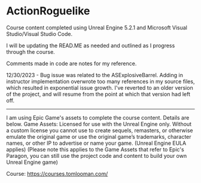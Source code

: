# ActionRoguelike

Course content completed using Unreal Engine 5.2.1 and Microsoft Visual Studio/Visual Studio Code.

I will be updating the READ.ME as needed and outlined as I progress through the course.

Comments made in code are notes for my reference.

12/30/2023 - Bug issue was related to the ASExplosiveBarrel. Adding in instructor implementation overwrote too many references in my source files, which resulted in exponential issue growth. I've reverted to an older version of the project, and will resume from the point at which that version had left off.

___

I am using Epic Game's assets to complete the course content. Details are below.
Game Assets: Licensed for use with the Unreal Engine only. Without a custom license you cannot use to create sequels, remasters, or otherwise emulate the original game or use the original game’s trademarks, character names, or other IP to advertise or name your game. (Unreal Engine EULA applies) (Please note this applies to the Game Assets that refer to Epic's Paragon, you can still use the project code and content to build your own Unreal Engine game)

Course: https://courses.tomlooman.com/
